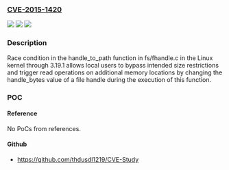 ### [CVE-2015-1420](https://cve.mitre.org/cgi-bin/cvename.cgi?name=CVE-2015-1420)
![](https://img.shields.io/static/v1?label=Product&message=n%2Fa&color=blue)
![](https://img.shields.io/static/v1?label=Version&message=n%2Fa&color=blue)
![](https://img.shields.io/static/v1?label=Vulnerability&message=n%2Fa&color=brighgreen)

### Description

Race condition in the handle_to_path function in fs/fhandle.c in the Linux kernel through 3.19.1 allows local users to bypass intended size restrictions and trigger read operations on additional memory locations by changing the handle_bytes value of a file handle during the execution of this function.

### POC

#### Reference
No PoCs from references.

#### Github
- https://github.com/thdusdl1219/CVE-Study

